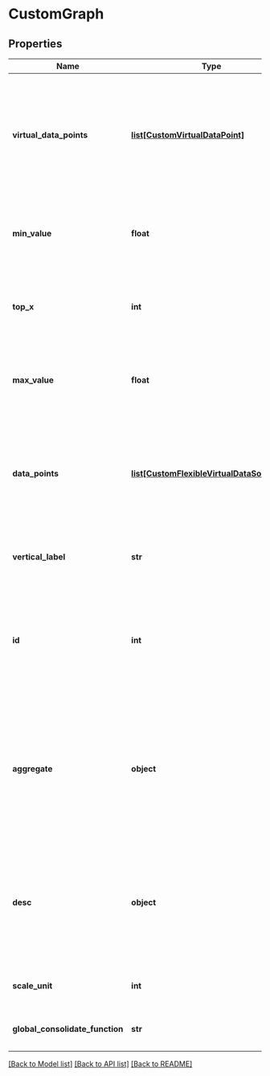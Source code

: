 # CustomGraph

## Properties
Name | Type | Description | Notes
------------ | ------------- | ------------- | -------------
**virtual_data_points** | [**list[CustomVirtualDataPoint]**](CustomVirtualDataPoint.md) | The virtual datapoints added to the widget (note that a virtual datapoint must be referenced in a graph line to be displayed) | [optional] 
**min_value** | **float** | The minimum value that should be displayed on the y-axis | [optional] 
**top_x** | **int** | The number of lines to display for each configured datapoint | [optional] 
**max_value** | **float** | The maximum value that should be displayed on the y-axis | [optional] 
**data_points** | [**list[CustomFlexibleVirtualDataSourceEx]**](CustomFlexibleVirtualDataSourceEx.md) | The datapoints added to the widget (note that a datapoint must be referenced in a graph line to be displayed) | 
**vertical_label** | **str** | The label that will be display along the y axis | [optional] 
**id** | **int** | The unique id of the custom graph displayed by this widget (not to be confused with the widget id) | [optional] 
**aggregate** | **object** | true: You can set this field to true to aggregate results into one line. false: Results will not be aggregated the default value is true | [optional] 
**desc** | **object** | Whether the top X are displayed (false) or the bottom X are displayed (true), the default value is true | [optional] 
**scale_unit** | **int** | The base scale unit (1000 or 1024) | [optional] 
**global_consolidate_function** | **str** | The function for global consolidate | [optional] 

[[Back to Model list]](../README.md#documentation-for-models) [[Back to API list]](../README.md#documentation-for-api-endpoints) [[Back to README]](../README.md)

